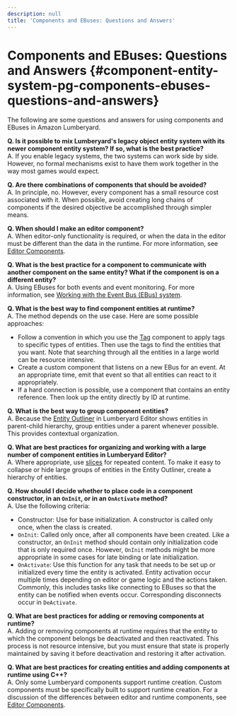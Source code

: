 ```yaml
---
description: null
title: 'Components and EBuses: Questions and Answers'
---
```

# Components and EBuses: Questions and Answers {#component-entity-system-pg-components-ebuses-questions-and-answers}

The following are some questions and answers for using components and EBuses in Amazon Lumberyard\.

**Q\. Is it possible to mix Lumberyard's legacy object entity system with its newer component entity system? If so, what is the best practice?**  
A\. If you enable legacy systems, the two systems can work side by side\. However, no formal mechanisms exist to have them work together in the way most games would expect\.

**Q\. Are there combinations of components that should be avoided?**  
A\. In principle, no\. However, every component has a small resource cost associated with it\. When possible, avoid creating long chains of components if the desired objective be accomplished through simpler means\.

**Q\. When should I make an editor component?**  
A\. When editor-only functionality is required, or when the data in the editor must be different than the data in the runtime\. For more information, see [Editor Components](/docs/userguide/components/entity-system-pg-editor-components.md)\.

**Q\. What is the best practice for a component to communicate with another component on the same entity? What if the component is on a different entity?**  
A\. Using EBuses for both events and event monitoring\. For more information, see [Working with the Event Bus \(EBus\) system](/docs/userguide/programming/ebus/intro.md)\.

**Q\. What is the best way to find component entities at runtime?**  
A\. The method depends on the use case\. Here are some possible approaches:  
+ Follow a convention in which you use the [Tag](/docs/userguide/components/tag.md) component to apply tags to specific types of entities\. Then use the tags to find the entities that you want\. Note that searching through all the entities in a large world can be resource intensive\.
+ Create a custom component that listens on a new EBus for an event\. At an appropriate time, emit that event so that all entities can react to it appropriately\.
+ If a hard connection is possible, use a component that contains an entity reference\. Then look up the entity directly by ID at runtime\.

**Q\. What is the best way to group component entities?**  
A\. Because the [Entity Outliner](/docs/userguide/components/entity-outliner.md) in Lumberyard Editor shows entities in parent-child hierarchy, group entities under a parent whenever possible\. This provides contextual organization\.

**Q\. What are best practices for organizing and working with a large number of component entities in Lumberyard Editor?**  
A\. Where appropriate, use [slices](/docs/userguide/components/slices.md) for repeated content\. To make it easy to collapse or hide large groups of entities in the Entity Outliner, create a hierarchy of entities\.

**Q\. How should I decide whether to place code in a component constructor, in an `OnInit`, or in an `OnActivate` method?**  
A\. Use the following criteria:  
+ Constructor: Use for base initialization\. A constructor is called only once, when the class is created\.
+ `OnInit`: Called only once, after all components have been created\. Like a constructor, an `OnInit` method should contain only initialization code that is only required once\. However, `OnInit` methods might be more appropriate in some cases for late binding or late initialization\.
+ `OnActivate`: Use this function for any task that needs to be set up or initialized every time the entity is activated\. Entity activation occur multiple times depending on editor or game logic and the actions taken\. Commonly, this includes tasks like connecting to EBuses so that the entity can be notified when events occur\. Corresponding disconnects occur in `DeActivate`\.

**Q\. What are best practices for adding or removing components at runtime?**  
A\. Adding or removing components at runtime requires that the entity to which the component belongs be deactivated and then reactivated\. This process is not resource intensive, but you must ensure that state is properly maintained by saving it before deactivation and restoring it after activation\.

**Q\. What are best practices for creating entities and adding components at runtime using C\+\+?**  
A\. Only some Lumberyard components support runtime creation\. Custom components must be specifically built to support runtime creation\. For a discussion of the differences between editor and runtime components, see [Editor Components](/docs/userguide/components/entity-system-pg-editor-components.md)\.